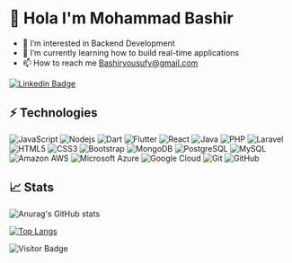 # 👋 Hola I'm Mohammad Bashir


- 👀 I’m interested in Backend Development
- 🌱 I’m currently learning how to build real-time applications
- 📫 How to reach me Bashiryousufy@gmail.com

[![Linkedin Badge](https://img.shields.io/badge/-MohammadBashir-blue?style=flat-square&logo=Linkedin&logoColor=white&link=https://www.linkedin.com/in/mohammad-bashir-1159b527/)](https://www.linkedin.com/in/mohammad-bashir-1159b527/)

## ⚡ Technologies
![JavaScript](https://img.shields.io/badge/-JavaScript-black?style=flat-square&logo=javascript)
![Nodejs](https://img.shields.io/badge/-Nodejs-black?style=flat-square&logo=Node.js)
![Dart](https://img.shields.io/badge/-Dart-black?style=flat-square&logo=Dart)
![Flutter](https://img.shields.io/badge/-Flutter-black?style=flat-square&logo=Flutter)
![React](https://img.shields.io/badge/-React-black?style=flat-square&logo=react)
![Java](https://img.shields.io/badge/-java-E34A86?style=flat-square&logo=java)
![PHP](https://img.shields.io/badge/-php-black?style=flat-square&logo=php)
![Laravel](https://img.shields.io/badge/-Laravel-black?style=flat-square&logo=Laravel)
![HTML5](https://img.shields.io/badge/-HTML5-E34F26?style=flat-square&logo=html5&logoColor=white)
![CSS3](https://img.shields.io/badge/-CSS3-1572B6?style=flat-square&logo=css3)
![Bootstrap](https://img.shields.io/badge/-Bootstrap-563D7C?style=flat-square&logo=bootstrap)
![MongoDB](https://img.shields.io/badge/-MongoDB-black?style=flat-square&logo=mongodb)
![PostgreSQL](https://img.shields.io/badge/-PostgreSQL-336791?style=flat-square&logo=postgresql)
![MySQL](https://img.shields.io/badge/-MySQL-black?style=flat-square&logo=mysql)
![Amazon AWS](https://img.shields.io/badge/Amazon%20AWS-232F3E?style=flat-square&logo=amazon-aws)
![Microsoft Azure](https://img.shields.io/badge/Microsoft%20Azure-232F7E?style=flat-square&logo=microsoft-azure)
![Google Cloud](https://img.shields.io/badge/Google%20Cloud-black?style=flat-square&logo=google-cloud)
![Git](https://img.shields.io/badge/-Git-black?style=flat-square&logo=git)
![GitHub](https://img.shields.io/badge/-GitHub-181717?style=flat-square&logo=github)


## 📈 Stats
![Anurag's GitHub stats](https://github-readme-stats.vercel.app/api?username=bashiryousufy&show_icons=true&theme=radient)

[![Top Langs](https://github-readme-stats.vercel.app/api/top-langs/?username=bashiryousufy&layout=compact)](https://github.com/anuraghazra/github-readme-stats) 

![Visitor Badge](https://visitor-badge.laobi.icu/badge?page_id=bashiryousufy.bashiryousufy)
